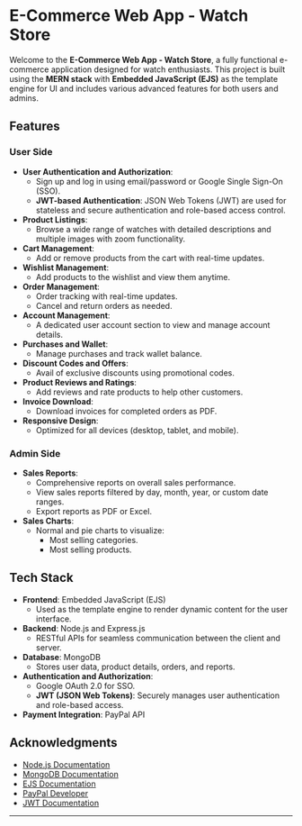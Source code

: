 # E-Commerce Web App - Watch Store

Welcome to the **E-Commerce Web App - Watch Store**, a fully functional e-commerce application designed for watch enthusiasts. This project is built using the **MERN stack** with **Embedded JavaScript (EJS)** as the template engine for UI and includes various advanced features for both users and admins.

## Features

### User Side

- **User Authentication and Authorization**:  
  - Sign up and log in using email/password or Google Single Sign-On (SSO).  
  - **JWT-based Authentication**: JSON Web Tokens (JWT) are used for stateless and secure authentication and role-based access control.
- **Product Listings**:  
  - Browse a wide range of watches with detailed descriptions and multiple images with zoom functionality.
- **Cart Management**:  
  - Add or remove products from the cart with real-time updates.
- **Wishlist Management**:  
  - Add products to the wishlist and view them anytime.
- **Order Management**:  
  - Order tracking with real-time updates.
  - Cancel and return orders as needed.
- **Account Management**:  
  - A dedicated user account section to view and manage account details.
- **Purchases and Wallet**:  
  - Manage purchases and track wallet balance.
- **Discount Codes and Offers**:  
  - Avail of exclusive discounts using promotional codes.
- **Product Reviews and Ratings**:  
  - Add reviews and rate products to help other customers.
- **Invoice Download**:  
  - Download invoices for completed orders as PDF.
- **Responsive Design**:  
  - Optimized for all devices (desktop, tablet, and mobile).


### Admin Side

- **Sales Reports**:  
  - Comprehensive reports on overall sales performance.
  - View sales reports filtered by day, month, year, or custom date ranges.
  - Export reports as PDF or Excel.
- **Sales Charts**:  
  - Normal and pie charts to visualize:
    - Most selling categories.
    - Most selling products.

## Tech Stack

- **Frontend**: Embedded JavaScript (EJS)
  - Used as the template engine to render dynamic content for the user interface.
- **Backend**: Node.js and Express.js
  - RESTful APIs for seamless communication between the client and server.
- **Database**: MongoDB
  - Stores user data, product details, orders, and reports.
- **Authentication and Authorization**:  
  - Google OAuth 2.0 for SSO.
  - **JWT (JSON Web Tokens)**: Securely manages user authentication and role-based access.
- **Payment Integration**: PayPal API

## Acknowledgments

- [Node.js Documentation](https://nodejs.org/en/docs/)
- [MongoDB Documentation](https://www.mongodb.com/docs/)
- [EJS Documentation](https://ejs.co/)
- [PayPal Developer](https://developer.paypal.com/)
- [JWT Documentation](https://jwt.io/introduction/)

---
